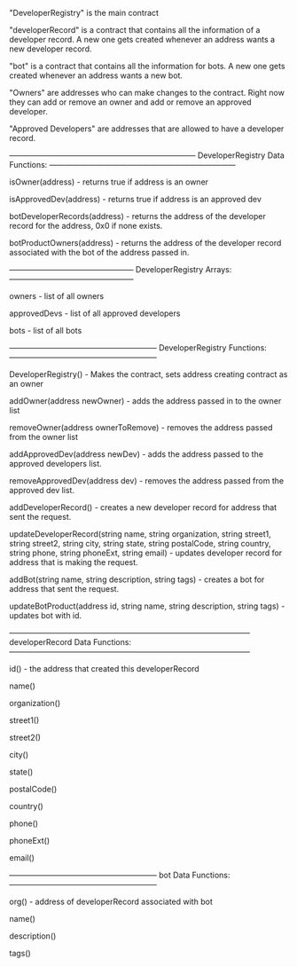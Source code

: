 "DeveloperRegistry" is the main contract

"developerRecord" is a contract that contains all the information of a developer record. A new one gets created whenever an address wants a new developer record.

"bot" is a contract that contains all the information for bots. A new one gets created whenever an address wants a new bot.

"Owners" are addresses who can make changes to the contract. Right now they can add or remove an owner and add or remove an approved developer.

"Approved Developers" are addresses that are allowed to have a developer record.

————————————————————————
DeveloperRegistry Data Functions:
————————————————————————

isOwner(address) - returns true if address is an owner

isApprovedDev(address) - returns true if address is an approved dev

botDeveloperRecords(address) - returns the address of the developer record for the address, 0x0 if none exists.

botProductOwners(address) - returns the address of the developer record associated with the bot of the address passed in.

————————————————
DeveloperRegistry Arrays:
————————————————

owners - list of all owners

approvedDevs - list of all approved developers

bots - list of all bots

———————————————————
DeveloperRegistry Functions:
———————————————————

DeveloperRegistry() - Makes the contract, sets address creating contract as an owner

addOwner(address newOwner) - adds the address passed in to the owner list

removeOwner(address ownerToRemove) - removes the address passed from the owner list

addApprovedDev(address newDev) - adds the address passed to the approved developers list.

removeApprovedDev(address dev) - removes the address passed from the approved dev list.

addDeveloperRecord() - creates a new developer record for address that sent the request.

updateDeveloperRecord(string name, string organization, string street1, string street2, string city, string state, string postalCode, string country, string phone, string phoneExt, string email) - updates developer record for address that is making the request.

addBot(string name, string description, string tags) - creates a bot for address that sent the request.

updateBotProduct(address id, string name, string description, string tags) - updates bot with id.

———————————————————————————————
developerRecord Data Functions:
———————————————————————————————

id() - the address that created this developerRecord

name()

organization()

street1()

street2()

city()

state()

postalCode()

country()

phone()

phoneExt()

email()

———————————————————
bot Data Functions:
———————————————————

org() - address of developerRecord associated with bot

name()

description()

tags()
